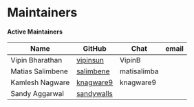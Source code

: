 Maintainers
===========

**Active Maintainers**

| Name | GitHub | Chat | email
|------|--------|------|----------------------
| Vipin Bharathan | [vipinsun](https://github.com/vipinsun) | VipinB  | 
| Matias Salimbene | [salimbene](https://github.com/salimbene) | matisalimba  | 
| Kamlesh Nagware | [knagware9](https://github.com/knagware9) | knagware9  | 
| Sandy Aggarwal | [sandywalls](https://github.com/sandywalls) |  |  


